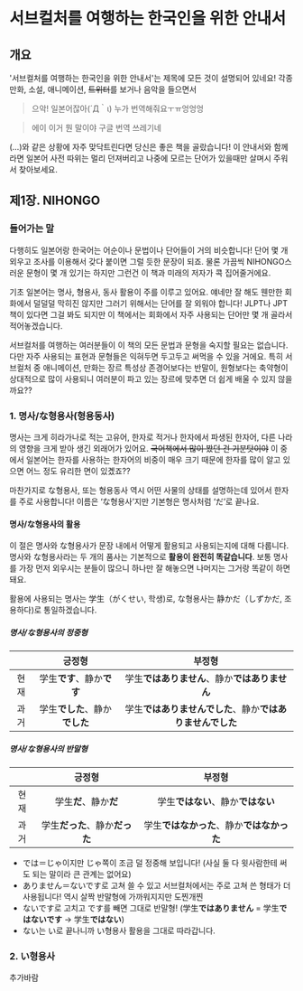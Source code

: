 # 서브컬처를 여행하는 한국인을 위한 안내서

## 개요
'서브컬처를 여행하는 한국인을 위한 안내서'는 제목에 모든 것이 설명되어 있네요! 각종 만화, 소설, 애니메이션, ~~트위터~~를 보거나 음악을 들으면서
> 으악! 일본어잖아(´Д｀ι) 누가 번역해줘요ㅜㅠ엉엉엉

> 에이 이거 뭔 말이야 구글 번역 쓰레기네 

(…)와 같은 상황에 자주 맞닥트린다면 당신은 좋은 책을 골랐습니다! 이 안내서와 함께라면 일본어 사전 따위는 멀리 던져버리고 나중에 모르는 단어가 있을때만 살며시 주워서 찾아보세요.

## 제1장. NIHONGO
### 들어가는 말
다행히도 일본어랑 한국어는 어순이나 문법이나 단어들이 거의 비슷합니다! 단어 몇 개 외우고 조사를 이용해서 갖다 붙이면 그럴 듯한 문장이 되죠. 물론 가끔씩 NIHONGO스러운 문형이 몇 개 있기는 하지만 그런건 이 책과 미래의 저자가 콕 집어줄거에요.

기초 일본어는 명사, 형용사, 동사 활용이 주를 이루고 있어요. 얘네만 잘 해도 웬만한 회화에서 덜덜덜 막히진 않지만 그러기 위해서는 단어를 잘 외워야 합니다! JLPT나 JPT 책이 있다면 그걸 봐도 되지만 이 책에서는 회화에서 자주 사용되는 단어만 몇 개 골라서 적어놓겠습니다.

서브컬처를 여행하는 여러분들이 이 책의 모든 문법과 문형을 숙지할 필요는 없습니다. 다만 자주 사용되는 표현과 문형들은 익혀두면 두고두고 써먹을 수 있을 거에요. 특히 서브컬처 중 애니메이션, 만화는 장르 특성상 존경어보다는 반말이, 원형보다는 축약형이 상대적으로 많이 사용되니 여러분이 파고 있는 장르에 맞추면 더 쉽게 배울 수 있지 않을까요??

### 1. 명사/な형용사(형용동사)
명사는 크게 히라가나로 적는 고유어, 한자로 적거나 한자에서 파생된 한자어, 다른 나라의 영향을 크게 받아 생긴 외래어가 있어요. ~~국어책에서 많이 봤던 건 기분탓이야~~
이 중에서 일본어는 한자를 사용하는 한자어의 비중이 매우 크기 때문에 한자를 많이 알고 있으면 어느 정도 유리한 면이 있곘죠??

마찬가지로 な형용사, 또는 형용동사 역시 어떤 사물의 상태를 설명하는데 있어서 한자를 주로 사용합니다! 이름은 ‘な형용사’지만 기본형은 명사처럼 ‘だ’로 끝나요.

#### 명사/な형용사의 활용
이 절은 명사와 な형용사가 문장 내에서 어떻게 활용되고 사용되는지에 대해 다룹니다. 명사와 な형용사라는 두 개의 품사는 기본적으로 **활용이 완전히 똑같습니다**. 보통 명사를 가장 먼저 외우시는 분들이 많으니 하나만 잘 해놓으면 나머지는 그거랑 똑같이 하면 돼요.

활용에 사용되는 명사는 学生（がくせい, 학생)로, な형용사는 静かだ（しずかだ, 조용하다)로 통일하겠습니다.



##### 명사/な형용사의 정중형
| | 긍정형 | 부정형 | 
| :--------: | :--------: | :--------: |
| 현재 | 学生**です**、静か**です** | 学生**ではありません**、静か**ではありません** |
| 과거 | 学生**でした**、静か**でした** | 学生**ではありませんでした**、静か**ではありませんでした** |

##### 명사/な형용사의 반말형
| | 긍정형 | 부정형 | 
| :--------: | :--------: | :--------: |
| 현재 | 学生**だ**、静か**だ** | 学生**ではない**、静か**ではない** |
| 과거 | 学生**だった**、静か**だった** | 学生**ではなかった**、静か**ではなかった** |

* では＝じゃ이지만 じゃ쪽이 조금 덜 정중해 보입니다! (사실 둘 다 윗사람한테 써도 되는 말이라 큰 관계는 없어요)
* ありません＝ないです로 고쳐 쓸 수 있고 서브컬처에서는 주로 고쳐 쓴 형태가 더 사용됩니다! 역시 살짝 반말형에 가까워지지만 도찐개찐
* ないです로 고치고 です를 빼면 그대로 반말형! (学生**ではありません** = 学生**ではないです** -> 学生**ではない**)
* ない는 い로 끝나니까 い형용사 활용을 그대로 따라갑니다.



### 2. い형용사
추가바람
